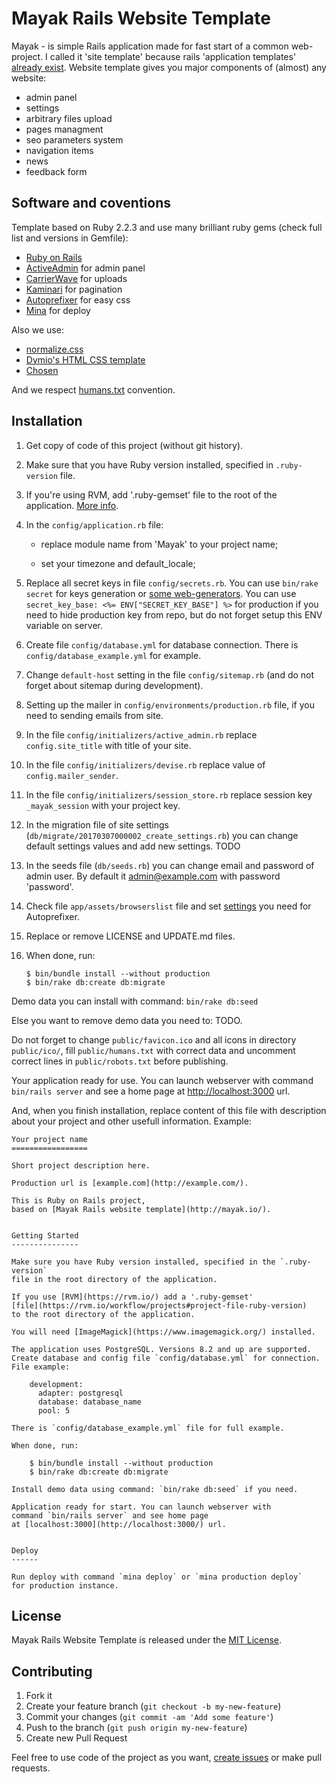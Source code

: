 Mayak Rails Website Template
============================

Mayak - is simple Rails application made for fast start of a common web-project.
I called it 'site template' because rails 'application templates'
[already exist](http://guides.rubyonrails.org/rails_application_templates.html).
Website template gives you major components of (almost) any website:

* admin panel
* settings
* arbitrary files upload
* pages managment
* seo parameters system
* navigation items
* news
* feedback form


Software and coventions
-----------------------

Template based on Ruby 2.2.3 and use many brilliant ruby gems (check full list
and versions in Gemfile):

* [Ruby on Rails](http://rubyonrails.org/)
* [ActiveAdmin](http://activeadmin.info/) for admin panel
* [CarrierWave](https://github.com/carrierwaveuploader/carrierwave) for uploads
* [Kaminari](https://github.com/amatsuda/kaminari) for pagination
* [Autoprefixer](https://github.com/postcss/autoprefixer) for easy css
* [Mina](http://nadarei.co/mina/) for deploy

Also we use:

* [normalize.css](http://necolas.github.io/normalize.css/)
* [Dymio's HTML CSS template](https://github.com/dymio/html-css-template)
* [Chosen](http://harvesthq.github.io/chosen/)

And we respect [humans.txt](http://humanstxt.org/) convention.


Installation
------------

1. Get copy of code of this project (without git history).

2. Make sure that you have Ruby version installed, specified
    in `.ruby-version` file.

3. If you're using RVM, add '.ruby-gemset' file to the root of the application.
    [More info](https://rvm.io/workflow/projects#project-file-ruby-version).

4. In the `config/application.rb` file:

    * replace module name from 'Mayak' to your project name;

    * set your timezone and default_locale;

5. Replace all secret keys in file `config/secrets.rb`.
    You can use `bin/rake secret` for keys generation
    or [some web-generators](http://www.andrewscompanies.com/tools/wep.asp).
    You can use `secret_key_base: <%= ENV["SECRET_KEY_BASE"] %>` for production
    if you need to hide production key from repo, but do not forget setup this
    ENV variable on server.

6. Create file `config/database.yml` for database connection.
    There is `config/database_example.yml` for example.

7. Change `default-host` setting in the file `config/sitemap.rb`
    (and do not forget about sitemap during development).

8. Setting up the mailer in `config/environments/production.rb` file,
    if you need to sending emails from site.

9. In the file `config/initializers/active_admin.rb`
    replace `config.site_title` with title of your site.

10. In the file `config/initializers/devise.rb`
    replace value of `config.mailer_sender`.

11. In the file `config/initializers/session_store.rb` replace
    session key `_mayak_session` with your project key.

12. In the migration file of site settings
    (`db/migrate/20170307000002_create_settings.rb`) you can change default
    settings values and add new settings. TODO

13. In the seeds file (`db/seeds.rb`) you can change email and password
    of admin user. By default it admin@example.com with password 'password'.

14. Check file `app/assets/browserslist` file and set
    [settings](https://github.com/ai/browserslist#queries) you need
    for Autoprefixer.

15. Replace or remove LICENSE and UPDATE.md files.

16. When done, run:

    ```
    $ bin/bundle install --without production
    $ bin/rake db:create db:migrate
    ```

Demo data you can install with command: `bin/rake db:seed`

Else you want to remove demo data you need to: TODO.

Do not forget to change `public/favicon.ico` and all icons
in directory `public/ico/`, fill `public/humans.txt` with correct data
and uncomment correct lines in `public/robots.txt` before publishing.

Your application ready for use.
You can launch webserver with command `bin/rails server` and see a home page
at [http://localhost:3000](http://localhost:3000/) url.

And, when you finish installation, replace content of this file with description
about your project and other usefull information.
Example:

    Your project name
    =================

    Short project description here.

    Production url is [example.com](http://example.com/).

    This is Ruby on Rails project,
    based on [Mayak Rails website template](http://mayak.io/).


    Getting Started
    ---------------

    Make sure you have Ruby version installed, specified in the `.ruby-version`
    file in the root directory of the application.

    If you use [RVM](https://rvm.io/) add a '.ruby-gemset'
    [file](https://rvm.io/workflow/projects#project-file-ruby-version)
    to the root directory of the application.

    You will need [ImageMagick](https://www.imagemagick.org/) installed.

    The application uses PostgreSQL. Versions 8.2 and up are supported.
    Create database and config file `config/database.yml` for connection.
    File example:

        development:
          adapter: postgresql
          database: database_name
          pool: 5

    There is `config/database_example.yml` file for full example.

    When done, run:

        $ bin/bundle install --without production
        $ bin/rake db:create db:migrate

    Install demo data using command: `bin/rake db:seed` if you need.

    Application ready for start. You can launch webserver with
    command `bin/rails server` and see home page
    at [localhost:3000](http://localhost:3000/) url.


    Deploy
    ------

    Run deploy with command `mina deploy` or `mina production deploy`
    for production instance.


License
-------
Mayak Rails Website Template is released under the [MIT License](LICENSE).


Contributing
------------

1. Fork it
2. Create your feature branch (`git checkout -b my-new-feature`)
3. Commit your changes (`git commit -am 'Add some feature'`)
4. Push to the branch (`git push origin my-new-feature`)
5. Create new Pull Request

Feel free to use code of the project as you want,
[create issues](https://github.com/dymio/mayak/issues) or make pull requests.
